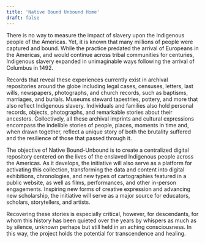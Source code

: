```yaml
---
title: 'Native Bound Unbound Home'
draft: false
---
```

There is no way to measure the impact of slavery upon the Indigenous people of the Americas. Yet, it is known that many millions of people were captured and bound. While the practice predated the arrival of Europeans in the Americas, and would continue across tribal communities for centuries, Indigenous slavery expanded in unimaginable ways following the arrival of Columbus in 1492.

Records that reveal these experiences currently exist in archival repositories around the globe including legal cases, censuses, letters, last wills, newspapers, photographs, and church records, such as baptisms, marriages, and burials. Museums steward tapestries, pottery, and more that also reflect Indigenous slavery. Individuals and families also hold personal records, objects, photographs, and remarkable stories about their ancestors. Collectively, all these archival imprints and cultural expressions encompass the indelible stories of people, places, moments in time and, when drawn together, reflect a unique story of both the brutality suffered and the resilience of those that passed through it.

The objective of Native Bound-Unbound is to create a centralized digital repository centered on the lives of the enslaved Indigenous people across the Americas. As it develops, the initiative will also serve as a platform for activating this collection, transforming the data and content into digital exhibitions, chronologies, and new types of cartographies featured in a public website, as well as films, performances, and other in-person engagements. Inspiring new forms of creative expression and advancing new scholarship, the initiative will serve as a major source for educators, scholars, storytellers, and artists.

Recovering these stories is especially critical, however, for descendants, for whom this history has been quieted over the years by whispers as much as by silence, unknown perhaps but still held in an aching consciousness. In this way, the project holds the potential for transcendence and healing.

